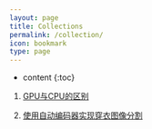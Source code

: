```yaml
---
layout: page
title: Collections
permalink: /collection/
icon: bookmark
type: page
---
```


- content
  {:toc}

1. <a href="https://www.cnblogs.com/biglucky/p/4223565.html" _blank:target>GPU与CPU的区别</a>

2. <a href="http://objectdetection.cn/2019/07/08/dress-segmentation-with-autoencoder-in-keras/" _blank:target>使用自动编码器实现穿衣图像分割</a>
<!-- ## 工具

- [box-shadow generator](http://www.cssmatic.com/box-shadow)

  生成 box-shadow 的工具。

- [gradient-generator](http://www.cssmatic.com/gradient-generator)

  渐变生成器。

- [Ultimate CSS Gradient Generator](http://www.colorzilla.com/gradient-editor/)

  也是渐变生成器

- [CSS Generators -CSSREFLEX](http://www.cssreflex.com/css-generators/)

  CSS3 生成器

* [tiny png](https://tinypng.com/)

  用于压缩 png 或 jpg 的在线工具

- [图床 https://sm.ms/](https://sm.ms/)

  有 API 可用。

- [新浪微博图床 Chrome 扩展](https://github.com/Suxiaogang/WeiboPicBed)

- [Unix 时间戳 Unix timestamp](http://tool.chinaz.com/Tools/unixtime.aspx)

* [在线正则表达式匹配](https://regex101.com/)
  - 这个功能更强大一点，能清楚的区分出贪婪和懒惰正则。
* [http://regexr.com/](http://regexr.com/)
* [google fonts](https://fonts.google.com/)
  - [Google Fonts 加速代理](https://fengmk2.com/blog/2016/google-fonts-mirror)

## 编程语言

### JavaScript

- [JavaScript 标准参考教程（alpha） -阮一峰](http://javascript.ruanyifeng.com/)

- [JavaScript Promise 迷你书 -azu](http://liubin.org/promises-book/)

- [You Don't Know JS (book series)](https://github.com/getify/You-Dont-Know-JS)

- [You Don't Need jQuery](https://github.com/oneuijs/You-Dont-Need-jQuery/blob/master/README.zh-CN.md)

  前端发展很快，现代浏览器原生 API 已经足够好用。我们并不需要为了操作 DOM、Event 等再学习一下 jQuery 的 API。同时由于 React、Angular、Vue 等框架的流行，直接操作 DOM 不再是好的模式，jQuery 使用场景大大减少。本项目总结了大部分 jQuery API 替代的方法，暂时只支持 IE10+ 以上浏览器。

* [YOU MIGHT NOT NEED JQUERY PLUGINS](http://youmightnotneedjqueryplugins.com/)

- [JavaScript 秘密花园](http://bonsaiden.github.io/JavaScript-Garden/zh/)

- [JavaScript 设计模式 系列 AlloyTeam](http://www.alloyteam.com/2012/10/common-javascript-design-patterns/)

### ES2015

- [https://tc39.github.io/ecma262/](https://tc39.github.io/ecma262/)

* [http://www.ecma-international.org/ecma-262/6.0/](http://www.ecma-international.org/ecma-262/6.0/)

  ES2015 规范

- [http://es6katas.org/](http://es6katas.org/)

  Learn ES6 by doing it. Fix failing tests. Keep all learnings.

* [30 分钟掌握 ES6/ES2015 核心内容（上）](http://segmentfault.com/a/1190000004365693)

* [30 分钟掌握 ES6/ES2015 核心内容（下）](http://segmentfault.com/a/1190000004368132)

* [《ECMAScript 6 入门》 -阮一峰](https://github.com/ruanyf/es6tutorial)

* [EcmaScript6 全规范（含 node） -ouvens](https://github.com/ouvens/es6-code-style-guide)

### NodeJS

- [七天学会 NodeJS -Nanqiao Deng](https://nqdeng.github.io/7-days-nodejs)

## 框架&脚手架

### webpack

- [Webpack 中文指南 -赵达](https://www.gitbook.com/book/zhaoda/webpack/details)

- [Webpack 傻瓜式指南（一） -前端外刊评论 知乎专栏](http://zhuanlan.zhihu.com/FrontendMagazine/20367175)

- [Webpack 傻瓜指南（二）开发和部署技巧 -前端外刊评论 知乎专栏](http://zhuanlan.zhihu.com/FrontendMagazine/20397902)

- [Webpack 傻瓜指南（三）和 React 配合开发 -前端外刊评论 知乎专栏](http://zhuanlan.zhihu.com/FrontendMagazine/20522487)

  上述傻瓜指南的原始出处 [https://github.com/vikingmute/webpack-for-fools](https://github.com/vikingmute/webpack-for-fools) Webpack 傻瓜式指南

- [Webpack，101 入门体验 -Yika](http://www.html-js.com/article/3009)

- [Webpack 入门指迷 -题叶](https://segmentfault.com/a/1190000002551952)

- [https://webpack.github.io/ Webpack 官网](https://webpack.github.io/)

### Vue

- [awesome-vue](https://github.com/vuejs/awesome-vue)
- [Vue.js 和 Webpack（一） -Randy Lu](http://djyde.github.io/2015/08/29/vuejs-and-webpack-1/)
- [Vue.js 和 Webpack（二） -Randy Lu](http://djyde.github.io/2015/08/30/vuejs-and-webpack-2/)
- [Vue.js 和 Webpack（三） -Randy Lu](http://djyde.github.io/2015/08/31/vuejs-and-webpack-3/)
- [Vuejs 1.0 中文系列视频教程 -Laravist](https://laravist.com/series/vue-js-1-0-in-action-series)
- [Vuejs-QQ 群 相关资料](https://github.com/jsfront/src/blob/master/vuejs.md) 来自豪情

### React

- [深入理解 React -Thinking in React 中文版](http://reactjs.cn/react/docs/thinking-in-react.html)
- [Thinking in React](http://facebook.github.io/react/docs/thinking-in-react.html)

### AngularJS

- [学习 AngularJS 1.x -Harry<harry@andtoo.net>](https://hairui219.gitbooks.io/learning_angular/content/zh/index.html)

  本书是作者 [Harry](https://github.com/hairui219) 在学习和应用 AngularJS 1.x 的过程中的资料梳理。希望能对大家学习 AngularJS 有一定帮助……

* [AngularJS api 官网](https://docs.angularjs.org/api)

* [AngularJS 入门教程——AngularJS 中文社区提供](https://github.com/zensh/AngularjsTutorial_cn)

* [AngularJS 教程 \| 菜鸟教程](http://www.runoob.com/angularjs/angularjs-tutorial.html)

  类似 w3school 的入门 AngularJS 教程。

### 测试

- [测试框架 Mocha 实例教程 阮一峰](http://www.ruanyifeng.com/blog/2015/12/a-mocha-tutorial-of-examples.html)

## 类库与插件

- [Masonry](http://masonry.desandro.com/)

  瀑布流布局库。

- [jssor](http://www.jssor.com/)

  图片轮播图其 GitHub 地址 [jssor/slider](https://github.com/jssor/slider)

- [cssslider](http://cssslider.com/)

  纯 CSS 的图片轮播图。

* [gumshoe](https://github.com/cferdinandi/gumshoe)

  A simple, framework-agnostic scrollspy script.

* [smooth-scroll](https://github.com/cferdinandi/smooth-scroll)

  A simple vanilla JS script to animate scrolling to anchor links.

## 模块化

- [后端程序员的 JavaScript 之旅 - 模块化（一）](http://lishaopeng.com/2016/02/05/js-module/)
- [后端程序员的 JavaScript 之旅 - 模块化（二）](http://lishaopeng.com/2016/02/11/js-module2/)
- [后端程序员的 JavaScript 之旅 - 模块化（三）](http://lishaopeng.com/2016/02/19/js-module3/)

- [CommonJS 规范 -来自 阮一峰 JavaScript 标准参考教程(alpha)](http://javascript.ruanyifeng.com/nodejs/module.html)

## other articles

- [<head> Cheat Sheet](http://gethead.info/)

* [将 footer 固定在页面底部的实现方法](https://segmentfault.com/a/1190000004453249)

- [HTML5 视频 By Pete LePage](https://www.html5rocks.com/zh/tutorials/video/basics/)

## 编辑器

### Atom 中常用插件

- auto-beautify
- autoprefixer
- block-comment
- color-picker
- docblockr
- emmet
- jquery-snippets
- jshint
- linter
- linter-csslint
- linter-htmlhint
- minimap
- minimap-git-diff
- minimap-codeglance 滑过 minimap 显示代码
- minimap-find-and-replace 在 minimap 中显示 `ctrl+D` 选中的内容
- open-in-browser
- uglify
- active-power-mode
- atom-terminal-panel
- linter-scss-linter
- atom-ternjs
- file-icons 将图标变成彩色
- autocomplete-paths 自动补充路径
- symbols-tree-view A symbol treeview like taglist

常用的主题：

UI Theme: One Dark

Syntax Theme: Atom Dark or One Dark

## GitBook 及其插件

- [Gitbook 的使用和常用插件 -赵达](http://zhaoda.net/2015/11/09/gitbook-plugins/)
- [gitbook-plugin-expandable-chapters](https://plugins.gitbook.com/plugin/expandable-chapters)

  折叠左侧目录章节。

    <!-- ![](http://ww4.sinaimg.cn/large/7011d6cfjw1f08kmplbj1j20gn05l0tk.jpg) -->

<!-- ## Chrome 插件

- [Octotree](https://chrome.google.com/webstore/detail/octotree/bkhaagjahfmjljalopjnoealnfndnagc)

  - Code tree for GitHub and GitLab

* [Chrome 扩展及应用开发 -图灵电子书](http://www.ituring.com.cn/minibook/950)

* [有哪些鲜为人知却非常有意思、好用的 Chrome 扩展？ -知乎](https://www.zhihu.com/question/23228162#answer-28057391)
* [Dribbble New Tab](https://chrome.google.com/webstore/detail/dribbble-new-tab/hmhjbefkpednjogghoibpejdmemkinbn)

  新建 tab 时，显示 dribbble 上的精选作品。

## Other blogs

- [COLORFUL xiaoa](http://www.xiaoa.name/)

* [进击的马斯特 http://pinkyjie.com/](http://pinkyjie.com/)

  马斯特，87 年生人，爱溜冰的码农。技术： Javascript、Python、Mac、iOS

* [Jerry Qu](https://imququ.com/)

  JerryQu，奇虎 360，前端开发，前百度前端。

* [码志 https://mazhuang.org/](https://mazhuang.org/)

  我是马壮，码而生，码而立。就职 sogou。

* [小胡子哥 http://www.barretlee.com/](http://www.barretlee.com/)

  李靖，阿里巴巴。

* [Xcat Liu http://blog.xcatliu.com/](http://blog.xcatliu.com/)

  Microsoft Software Engineer II, Meituan Senior Front-End Engineer

* [极限前端 http://ouvens.github.io/](http://ouvens.github.io/)

  Ouvenzhang, 前端工程师，对前端领域的技术知识具有较高的职业能力和探究精神。对响应式页面设计、工程构建组件化、mv\*设计实现、前端优化、ES6 开发体系等有深入的研究与项目实践。来自腾讯科技。

* [凳子\_Joinery 邓智容 http://www.dengzhr.com/](http://www.dengzhr.com/)

* [赵达的个人网站 腾讯高级前端开发工程师](http://zhaoda.net/)

* [Randy](http://djyde.github.io/)

  95 年出生的全栈。卢涛南，英文名 Randy，用 djyde 这个 ID 混迹于网络。

* [JS 前端开发群月报 -豪情等人维护](http://www.kancloud.cn/jsfront/month/82796)

## 交互设计相关

- [Framer](https://framerjs.com/)

  Design the impossible with Framer

- [FLINTO](https://www.flinto.com/)

  App Prototyping Tools for Designers

- [Principle](http://principleformac.com/)

  Animate Your Ideas, Design Better Apps

- [https://gyrosco.pe/](https://gyrosco.pe/)

  首页的卡片翻动效果非常赞。 -->

<!-- ## Comments -->

<!-- {% include comments.html %} -->
